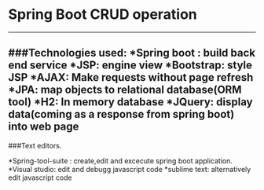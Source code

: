 # Spring Boot CRUD operation
------------------------------------

###Technologies used:
*Spring boot : build back end service
*JSP: engine view
*Bootstrap: style JSP
*AJAX: Make requests without page refresh
*JPA: map objects to relational database(ORM tool)
*H2: In memory database
*JQuery: display data(coming as a response from spring boot) into web page
---------------------------------------

###Text editors.

*Spring-tool-suite : create,edit and excecute spring boot application.
*Visual studio: edit and debugg javascript code
*sublime text: alternatively edit javascript code

